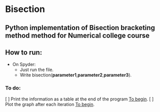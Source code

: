 # Bisection
Python implementation of Bisection bracketing method method for Numerical college course
---
## How to run:
* On Spyder:
    - Just run the file.
    - Write bisection(__parameter1__,__parameter2__,__parameter3__).
### To do:

[ ] Print the information as a table at the end of the program [To begin](https://stackoverflow.com/questions/9535954/printing-lists-as-tabular-data/).
[ ] Plot the graph after each iteration [To begin](https://matplotlib.org/2.0.2/users/pyplot_tutorial.html).
